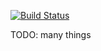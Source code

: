 [![Build Status](https://travis-ci.org/thecristen/zone-vision.svg?branch=master)](https://travis-ci.org/thecristen/zone-vision)

TODO: many things
